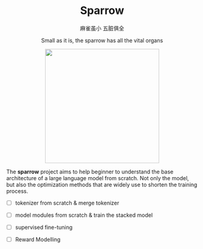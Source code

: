 <div align="center">

# Sparrow

麻雀虽小 五脏俱全

 Small as it is, the sparrow has all the vital organs

<image src=".github/sparrow.png" width="300" />

</div>


The **sparrow** project aims to help beginner to understand the base architecture of a large language model from scratch. Not only the model, but also the optimization methods that are widely use to shorten the training process.

- [ ] tokenizer from scratch & merge tokenizer
- [ ] model modules from scratch & train the stacked model
- [ ] supervised fine-tuning
- [ ] Reward Modelling


